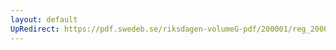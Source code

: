 ```yaml
---
layout: default
UpRedirect: https://pdf.swedeb.se/riksdagen-volumeG-pdf/200001/reg_200001/reg_200001_0420.pdf
---
```

